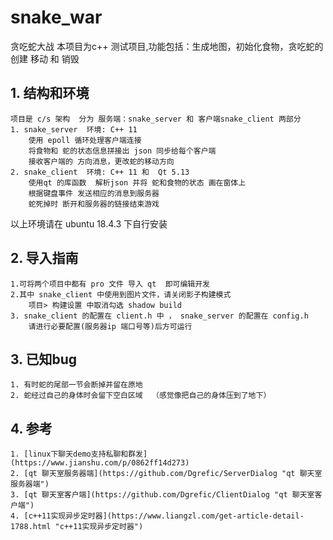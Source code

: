 # snake_war
贪吃蛇大战
本项目为c++ 测试项目,功能包括：生成地图，初始化食物，贪吃蛇的 创建 移动 和 销毁
## 1. 结构和环境
	项目是 c/s 架构  分为 服务端：snake_server 和 客户端snake_client 两部分
	1. snake_server  环境: C++ 11
		使用 epoll 循环处理客户端连接
		将食物和 蛇的状态信息拼接出 json 同步给每个客户端
		接收客户端的 方向消息，更改蛇的移动方向
	2. snake_client  环境: C++ 11 和  Qt 5.13
		使用qt 的库函数  解析json 并将 蛇和食物的状态 画在窗体上
		根据键盘事件 发送相应的消息到服务器
		蛇死掉时 断开和服务器的链接结束游戏
以上环境请在 ubuntu 18.4.3 下自行安装 
## 2. 导入指南
	1.可将两个项目中都有 pro 文件 导入 qt  即可编辑开发
	2.其中 snake_client 中使用到图片文件，请关闭影子构建模式
		项目>	构建设置 中取消勾选 shadow build
	3. snake_client 的配置在 client.h 中 ， snake_server 的配置在 config.h  
		请进行必要配置(服务器ip 端口号等)后方可运行
## 3. 已知bug 
	1. 有时蛇的尾部一节会断掉并留在原地
	2. 蛇经过自己的身体时会留下空白区域  （感觉像把自己的身体压到了地下）
## 4. 参考
	1. [linux下聊天demo支持私聊和群发](https://www.jianshu.com/p/0862ff14d273)
	2. [qt 聊天室服务器端](https://github.com/Dgrefic/ServerDialog "qt 聊天室服务器端")
	3. [qt 聊天室客户端](https://github.com/Dgrefic/ClientDialog "qt 聊天室客户端")
	4. [c++11实现异步定时器](https://www.liangzl.com/get-article-detail-1788.html "c++11实现异步定时器")
